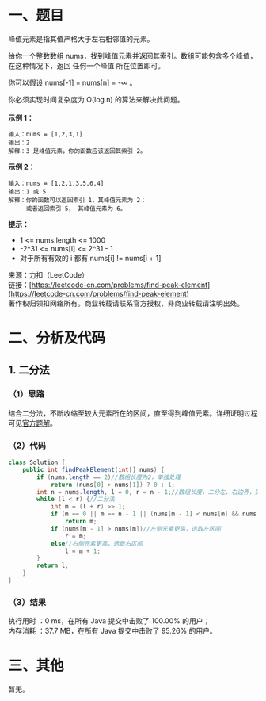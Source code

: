 # 一、题目
峰值元素是指其值严格大于左右相邻值的元素。    
    
给你一个整数数组 nums，找到峰值元素并返回其索引。数组可能包含多个峰值，在这种情况下，返回 任何一个峰值 所在位置即可。    
   
你可以假设 nums[-1] = nums[n] = -∞ 。   
   
你必须实现时间复杂度为 O(log n) 的算法来解决此问题。   
    
**示例 1：**    
```
输入：nums = [1,2,3,1]
输出：2
解释：3 是峰值元素，你的函数应该返回其索引 2。
```
**示例 2：**    
```
输入：nums = [1,2,1,3,5,6,4]
输出：1 或 5 
解释：你的函数可以返回索引 1，其峰值元素为 2；
     或者返回索引 5， 其峰值元素为 6。
```
**提示：**    
- 1 <= nums.length <= 1000
- -2^31 <= nums[i] <= 2^31 - 1
- 对于所有有效的 i 都有 nums[i] != nums[i + 1]
    
    
来源：力扣（LeetCode）    
链接：[https://leetcode-cn.com/problems/find-peak-element](https://leetcode-cn.com/problems/find-peak-element)     
著作权归领扣网络所有。商业转载请联系官方授权，非商业转载请注明出处。   
# 二、分析及代码    
## 1. 二分法
### （1）思路
结合二分法，不断收缩至较大元素所在的区间，直至得到峰值元素。详细证明过程可见[官方题解](https://leetcode-cn.com/problems/find-peak-element/solution/xun-zhao-feng-zhi-by-leetcode-solution-96sj/)。     
### （2）代码
```java
class Solution {
    public int findPeakElement(int[] nums) {
        if (nums.length == 2)//数组长度为2，单独处理
            return (nums[0] > nums[1]) ? 0 : 1;
        int n = nums.length, l = 0, r = n - 1;//数组长度，二分左、右边界，区间为[l,r]
        while (l < r) {//二分法
            int m = (l + r) >> 1;
            if (m == 0 || m == n - 1 || (nums[m - 1] < nums[m] && nums[m] > nums[m + 1]))//nums[m]为峰值，直接返回
                return m;
            if (nums[m - 1] > nums[m])//左侧元素更高，选取左区间
                r = m;
            else//右侧元素更高，选取右区间
                l = m + 1;
        }
        return l;
    }
}
```
### （3）结果
执行用时 ：0 ms，在所有 Java 提交中击败了 100.00% 的用户；    
内存消耗 ：37.7 MB，在所有 Java 提交中击败了 95.26% 的用户。      
# 三、其他
暂无。  
